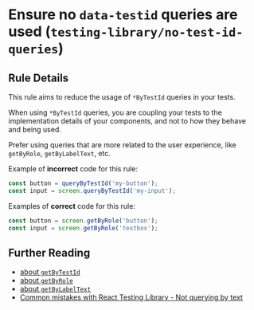 # Ensure no `data-testid` queries are used (`testing-library/no-test-id-queries`)

<!-- end auto-generated rule header -->

## Rule Details

This rule aims to reduce the usage of `*ByTestId` queries in your tests.

When using `*ByTestId` queries, you are coupling your tests to the implementation details of your components, and not to how they behave and being used.

Prefer using queries that are more related to the user experience, like `getByRole`, `getByLabelText`, etc.

Example of **incorrect** code for this rule:

```js
const button = queryByTestId('my-button');
const input = screen.queryByTestId('my-input');
```

Examples of **correct** code for this rule:

```js
const button = screen.getByRole('button');
const input = screen.getByRole('textbox');
```

## Further Reading

- [about `getByTestId`](https://testing-library.com/docs/queries/bytestid)
- [about `getByRole`](https://testing-library.com/docs/queries/byrole)
- [about `getByLabelText`](https://testing-library.com/docs/queries/bylabeltext)
- [Common mistakes with React Testing Library - Not querying by text](https://kentcdodds.com/blog/common-mistakes-with-react-testing-library#not-querying-by-text)
